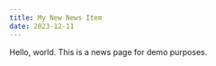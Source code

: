 ```yaml
---
title: My New News Item
date: 2023-12-11
---
```


Hello, world. This is a news page for demo purposes.
